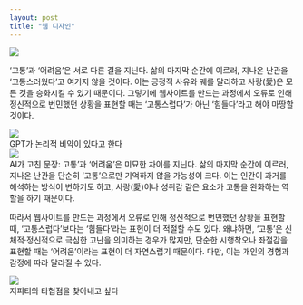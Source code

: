 ```yaml
---
layout: post
title: "웹 디자인"
---
```


<div class="start">
  <img class="lazyload" src="https://github.com/user-attachments/assets/d675d0d2-6b02-4f2f-8421-91e8c4a90d59">
</div>


<div class="txt">

  ‘고통’과 ‘어려움’은 서로 다른 결을 지닌다. 삶의 마지막 순간에 이르러, 지나온 난관을 ‘고통스러웠다’고 여기지 않을 것이다. 이는 긍정적 사유와 궤를 달리하고 사랑(愛)은 모든 것을 승화시킬 수 있기 때문이다.
  그렇기에 웹사이트를 만드는 과정에서 오류로 인해 정신적으로 번민했던 상황을 표현할 때는 ‘고통스럽다’가 아닌 ‘힘들다’라고 해야 마땅할 것이다.
  
</div>






<div class="img">
  <img class="lazyload" src="https://github.com/user-attachments/assets/0c1cebc7-51b3-4e97-97ee-c04ebc69ecbe">
</div>


<div class="txt">
  GPT가 논리적 비약이 있다고 한다
</div>



<div class="img">
  <img class="lazyload" src="https://github.com/user-attachments/assets/335e877d-401d-4c5b-8bb9-1d30cabc0a3c">
</div>


<div class="txt">
  AI가 고친 문장: 고통’과 ‘어려움’은 미묘한 차이를 지닌다. 삶의 마지막 순간에 이르러, 지나온 난관을 단순히 ‘고통’으로만 기억하지 않을 가능성이 크다. 이는 인간이 과거를 해석하는 방식이 변하기도 하고, 
  사랑(愛)이나 성취감 같은 요소가 고통을 완화하는 역할을 하기 때문이다.

  <br>
  
  따라서 웹사이트를 만드는 과정에서 오류로 인해 정신적으로 번민했던 상황을 표현할 때, ‘고통스럽다’보다는 ‘힘들다’라는 표현이 더 적절할 수도 있다. 왜냐하면, ‘고통’은 신체적·정신적으로 극심한 고난을 의미하는 경우가 많지만, 
  단순한 시행착오나 좌절감을 표현할 때는 ‘어려움’이라는 표현이 더 자연스럽기 때문이다. 다만, 이는 개인의 경험과 감정에 따라 달라질 수 있다.
</div>



<div class="img">
  <img class="lazyload" src="https://github.com/user-attachments/assets/335e877d-401d-4c5b-8bb9-1d30cabc0a3c">
</div>



<div class="txt">
  지피티와 타협점을 찾아내고 싶다
</div>




